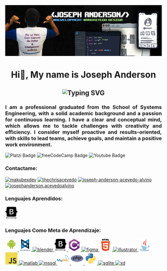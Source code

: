 
<img src="https://github.com/MakubexDev/makubexDev/blob/main/freeCodeCampAnder.jpg" alt="Design and Development" style="max-width: 100%;">
       
<h1 align="center">Hi👋, My name is Joseph Anderson</h1>
<h2 align="center">
<img src="https://camo.githubusercontent.com/eefb352c187c76af8622865cca174cc29ffd0d31c88d8428390f2b357156f148/68747470733a2f2f726561646d652d747970696e672d7376672e6865726f6b756170702e636f6d3f666f6e743d52616c6577617926636f6c6f723d253233393937464646266c696e65733d436f6d70757465722b53797374656d732b456e67696e656572696e672b53747564656e743b46726f6e74656e642b446576656c6f7065722b696e2b70726f636573732b2546302539462539322542423b492b6c6f76652b6c6561726e696e672b6e65772b7468696e67732b65766572792b646179" alt="Typing SVG" data-canonical-src="https://readme-typing-svg.herokuapp.com?font=Raleway&amp;color=%23997FFF&amp;lines=Computer+Systems+Engineering+Student;Frontend+Developer+in+process+%F0%9F%92%BB;I+love+learning+new+things+every+day" style="max-width: 100%;"></h2>
<h3 align=" justify">I am a professional graduated from the School of Systems Engineering, with a solid academic background and a passion for continuous learning. I have a clear and conceptual mind, which allows me to tackle challenges with creativity and efficiency. I consider myself proactive and results-oriented, with skills to lead teams, achieve goals, and maintain a positive work environment.</h3>
<p align="left"><img src="https://img.shields.io/badge/Platzi-98CA3F?style=for-the-badge&logo=platzi&logoColor=white" alt="Platzi Badge" />&nbsp;<img src="https://img.shields.io/badge/freecodecamp-27273D?style=for-the-badge&logo=freecodecamp&logoColor=white" alt="freeCodeCamp Badge" />&nbsp;<img src="https://img.shields.io/badge/YouTube-FF0000?style=for-the-badge&logo=youtube&logoColor=white" alt="Youtube Badge"></p>

<h3 align="left">Contactame:</h3>
<p align="left">
<a href="https://codepen.io/makubexdev" target="blank"><img align="center" src="https://raw.githubusercontent.com/rahuldkjain/github-profile-readme-generator/master/src/images/icons/Social/codepen.svg" alt="makubexdev" height="30" width="40" /></a>
<a href="https://twitter.com/thechrisacevedo" target="blank"><img align="center" src="https://raw.githubusercontent.com/rahuldkjain/github-profile-readme-generator/master/src/images/icons/Social/twitter.svg" alt="thechrisacevedo" height="30" width="40" /></a>
<a href="https://linkedin.com/in/joseph-anderson-acevedo-alvino" target="blank"><img align="center" src="https://raw.githubusercontent.com/rahuldkjain/github-profile-readme-generator/master/src/images/icons/Social/linked-in-alt.svg" alt="joseph-anderson-acevedo-alvino" height="30" width="40" /></a>
<a href="https://fb.com/josephanderson.acevedoalvino" target="blank"><img align="center" src="https://raw.githubusercontent.com/rahuldkjain/github-profile-readme-generator/master/src/images/icons/Social/facebook.svg" alt="josephanderson.acevedoalvino" height="30" width="40" /></a>
</p>
<h3 align="left">Lenguajes Aprendidos:</h3>
<a href="https://getbootstrap.com" target="_blank" rel="noreferrer"> <img src="https://raw.githubusercontent.com/devicons/devicon/master/icons/bootstrap/bootstrap-plain-wordmark.svg" alt="bootstrap" width="40" height="40"/> </a>
<h3 align="left">Lenguajes Como Meta de Aprendizaje:</h3>
<p align="left"> <a href="https://developer.android.com" target="_blank" rel="noreferrer"> <img src="https://raw.githubusercontent.com/devicons/devicon/master/icons/android/android-original-wordmark.svg" alt="android" width="40" height="40"/> </a> <a href="https://backbonejs.org" target="_blank" rel="noreferrer"> <img src="https://raw.githubusercontent.com/devicons/devicon/master/icons/backbonejs/backbonejs-original-wordmark.svg" alt="backbonejs" width="40" height="40"/> </a> <a href="https://www.blender.org/" target="_blank" rel="noreferrer"> <img src="https://download.blender.org/branding/community/blender_community_badge_white.svg" alt="blender" width="40" height="40"/> </a> <a href="https://getbootstrap.com" target="_blank" rel="noreferrer"> <img src="https://raw.githubusercontent.com/devicons/devicon/master/icons/bootstrap/bootstrap-plain-wordmark.svg" alt="bootstrap" width="40" height="40"/> </a> <a href="https://www.w3schools.com/cs/" target="_blank" rel="noreferrer"> <img src="https://raw.githubusercontent.com/devicons/devicon/master/icons/csharp/csharp-original.svg" alt="csharp" width="40" height="40"/> </a> <a href="https://www.figma.com/" target="_blank" rel="noreferrer"> <img src="https://www.vectorlogo.zone/logos/figma/figma-icon.svg" alt="figma" width="40" height="40"/> </a> <a href="https://www.w3.org/html/" target="_blank" rel="noreferrer"> <img src="https://raw.githubusercontent.com/devicons/devicon/master/icons/html5/html5-original-wordmark.svg" alt="html5" width="40" height="40"/> </a> <a href="https://www.adobe.com/in/products/illustrator.html" target="_blank" rel="noreferrer"> <img src="https://www.vectorlogo.zone/logos/adobe_illustrator/adobe_illustrator-icon.svg" alt="illustrator" width="40" height="40"/> </a> <a href="https://www.java.com" target="_blank" rel="noreferrer"> <img src="https://raw.githubusercontent.com/devicons/devicon/master/icons/java/java-original.svg" alt="java" width="40" height="40"/> </a> <a href="https://developer.mozilla.org/en-US/docs/Web/JavaScript" target="_blank" rel="noreferrer"> <img src="https://raw.githubusercontent.com/devicons/devicon/master/icons/javascript/javascript-original.svg" alt="javascript" width="40" height="40"/> </a> <a href="https://www.mathworks.com/" target="_blank" rel="noreferrer"> <img src="https://upload.wikimedia.org/wikipedia/commons/2/21/Matlab_Logo.png" alt="matlab" width="40" height="40"/> </a> <a href="https://www.microsoft.com/en-us/sql-server" target="_blank" rel="noreferrer"> <img src="https://www.svgrepo.com/show/303229/microsoft-sql-server-logo.svg" alt="mssql" width="40" height="40"/> </a> <a href="https://www.mysql.com/" target="_blank" rel="noreferrer"> <img src="https://raw.githubusercontent.com/devicons/devicon/master/icons/mysql/mysql-original-wordmark.svg" alt="mysql" width="40" height="40"/> </a> <a href="https://www.php.net" target="_blank" rel="noreferrer"> <img src="https://raw.githubusercontent.com/devicons/devicon/master/icons/php/php-original.svg" alt="php" width="40" height="40"/> </a> <a href="https://www.python.org" target="_blank" rel="noreferrer"> <img src="https://raw.githubusercontent.com/devicons/devicon/master/icons/python/python-original.svg" alt="python" width="40" height="40"/> </a> <a href="https://www.sqlite.org/" target="_blank" rel="noreferrer"> <img src="https://www.vectorlogo.zone/logos/sqlite/sqlite-icon.svg" alt="sqlite" width="40" height="40"/> </a> <a href="https://www.adobe.com/products/xd.html" target="_blank" rel="noreferrer"> <img src="https://cdn.worldvectorlogo.com/logos/adobe-xd.svg" alt="xd" width="40" height="40"/> </a> </p
